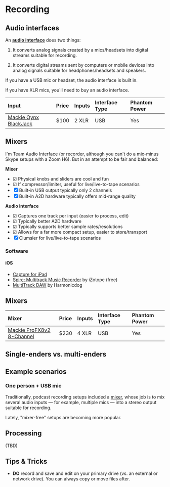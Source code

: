 # Recording

## Audio interfaces

An **[audio interface](https://en.wikipedia.org/wiki/Sound_card#Professional_soundcards_.28audio_interfaces.29)** does two things:

1. It converts analog signals created by a mics\/headsets into digital streams suitable for recording.

2. It converts digital streams sent by computers or mobile devices into analog signals suitable for headphones\/headsets and speakers.


If you have a USB mic or headset, the audio interface is built in.

If you have XLR mics, you'll need to buy an audio interface.

| Input | Price | Inputs | Interface Type | Phantom Power |
| :--- | :--- | :--- | :--- | :--- |
| [Mackie Oynx BlackJack](http://www.amazon.com/dp/B003VZG550/) | $100 | 2 XLR | USB | Yes |

## Mixers

I'm Team Audio Interface \(or recorder, although you can't do a mix-minus Skype setups with a Zoom H6\). But in an attempt to be fair and balanced:

**Mixer**

* ☑︎ Physical knobs and sliders are cool and fun
* ☑︎ If compressor/limiter, useful for live/live-to-tape scenarios
* ☒ Built-in USB output typically only 2 channels
* ☒ Built-in A2D hardware typically offers mid-range quality

**Audio interface**

* ☑︎ Captures one track per input (easier to process, edit)
* ☑︎ Typically better A2D hardware
* ☑︎ Typically supports better sample rates/resolutions
* ☑︎ Allows for a far more compact setup, easier to store/transport
* ☒ Clumsier for live/live-to-tape scenarios

### Software

#### iOS

* [Capture for iPad](http://www.presonus.com/products/Capture-for-iPad)
* [Spire: Multitrack Music Recorder](https://itunes.apple.com/app/id1013021109) by iZotope (free)
* [MultiTrack DAW](https://itunes.apple.com/us/app/multitrack-daw/id329322101?mt=8) by Harmonicdog

## Mixers

| Mixer | Price | Inputs | Interface Type | Phantom Power |
| :--- | :--- | :--- | :--- | :--- |
| [Mackie ProFX8v2 8-Channel](http://www.amazon.com/dp/B00VUU77XW/) | $230 | 4 XLR | USB | Yes |

## Single-enders vs. multi-enders

## Example scenarios

### One person + USB mic

Traditionally, podcast recording setups included a [mixer](https://en.wikipedia.org/wiki/Mixing_console), whose job is to mix several audio inputs — for example, multiple mics — into a stereo output suitable for recording.

Lately, "mixer-free" setups are becoming more popular.

## Processing

\(TBD\)

## Tips & Tricks

* **DO** record and save and edit on your primary drive \(vs. an external or network drive\). You can always copy or move files after.

